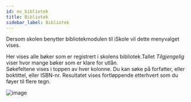 ```yaml
---
id: ms_bibliotek
title: Bibliotek
sidebar_label: Bibliotek
---
```


Dersom skolen benytter bibliotekmodulen til iSkole vil dette menyvalget vises.

Her vises alle bøker som er registrert i skolens bibliotek.Tallet _Tilgjengelig_ viser hvor mange bøker som er klare for utlån.  
Søkefeltene vises i toppen av hver kolonne. Du kan søke på forfatter, eller boktittel, eller ISBN-nr. Resultatet vises fortløppende etterhvert som du føyer til flere tegn. 

![image](https://github.com/BarmanHanssen/iskole/assets/80097133/4512b61b-8dce-4e46-b101-cfa61427bca8)
